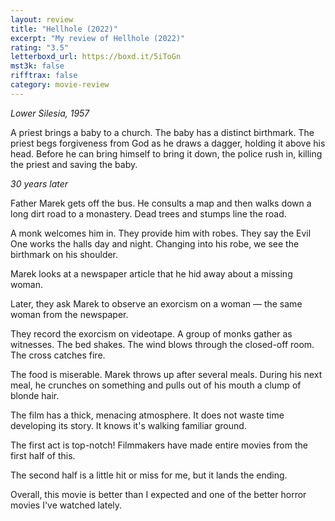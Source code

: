 ```yaml
---
layout: review
title: "Hellhole (2022)"
excerpt: "My review of Hellhole (2022)"
rating: "3.5"
letterboxd_url: https://boxd.it/5iToGn
mst3k: false
rifftrax: false
category: movie-review
---
```


<i>Lower Silesia, 1957</i>

A priest brings a baby to a church. The baby has a distinct birthmark. The priest begs forgiveness from God as he draws a dagger, holding it above his head. Before he can bring himself to bring it down, the police rush in, killing the priest and saving the baby.

<i>30 years later</i>

Father Marek gets off the bus. He consults a map and then walks down a long dirt road to a monastery. Dead trees and stumps line the road.

A monk welcomes him in. They provide him with robes. They say the Evil One works the halls day and night. Changing into his robe, we see the birthmark on his shoulder.

Marek looks at a newspaper article that he hid away about a missing woman.

Later, they ask Marek to observe an exorcism on a woman — the same woman from the newspaper.

They record the exorcism on videotape. A group of monks gather as witnesses. The bed shakes. The wind blows through the closed-off room. The cross catches fire.

The food is miserable. Marek throws up after several meals. During his next meal, he crunches on something and pulls out of his mouth a clump of blonde hair.

The film has a thick, menacing atmosphere. It does not waste time developing its story. It knows it's walking familiar ground.

The first act is top-notch! Filmmakers have made entire movies from the first half of this.

The second half is a little hit or miss for me, but it lands the ending.

Overall, this movie is better than I expected and one of the better horror movies I've watched lately.
